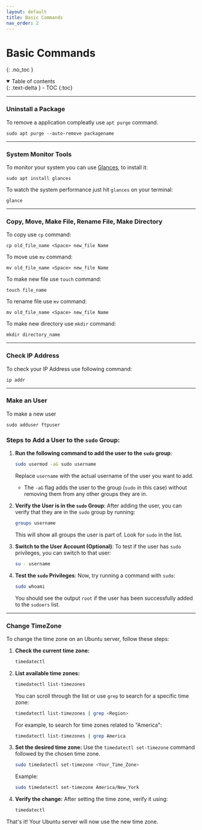 ```yaml
---
layout: default
title: Basic Commands
nav_order: 2
---
```

# Basic Commands

{: .no_toc }

<details open markdown="block">
  <summary>
    Table of contents
  </summary>
  {: .text-delta }
- TOC
{:toc}
</details>

---

### Uninstall a Package

To remove a application compleatly use `apt purge` command.

```console
sudo apt purge --auto-remove packagename
```
---

### System Monitor Tools

To monitor your system you can use [Glances](https://nicolargo.github.io/glances/), to install it:

```console
sudo apt install glances
```

To watch the system performance just hit `glances` on your terminal:

```console
glance
```

---

### Copy, Move, Make File, Rename File, Make Directory

To copy use `cp` command:

```console
cp old_file_name <Space> new_file Name
```

To move use `mv` command:

```console
mv old_file_name <Space> new_file Name
```

To make new file use `touch` command:

```console
touch file_name
```

To rename file use `mv` command:

```console
mv old_file_name <Space> new_file Name
```

To make new directory use `mkdir` command:

```console
mkdir directory_name
```

---

### Check IP Address

To check your IP Address use following command:

```console
ip addr
```

---

### Make an User
To make a new user
```console
sudo adduser ftpuser
```
### Steps to Add a User to the `sudo` Group:

1. **Run the following command to add the user to the `sudo` group**:

   ```bash
   sudo usermod -aG sudo username
   ```

   Replace `username` with the actual username of the user you want to add.

   - The `-aG` flag adds the user to the group (`sudo` in this case) without removing them from any other groups they are in.

2. **Verify the User is in the `sudo` Group**:
   After adding the user, you can verify that they are in the `sudo` group by running:

   ```bash
   groups username
   ```

   This will show all groups the user is part of. Look for `sudo` in the list.

3. **Switch to the User Account (Optional)**:
   To test if the user has `sudo` privileges, you can switch to that user:

   ```bash
   su - username
   ```

4. **Test the `sudo` Privileges**:
   Now, try running a command with `sudo`:

   ```bash
   sudo whoami
   ```

   You should see the output `root` if the user has been successfully added to the `sudoers` list.

---
### Change TimeZone
To change the time zone on an Ubuntu server, follow these steps:

1. **Check the current time zone:**
   ```bash
   timedatectl
   ```

2. **List available time zones:**
   ```bash
   timedatectl list-timezones
   ```

   You can scroll through the list or use `grep` to search for a specific time zone:
   ```bash
   timedatectl list-timezones | grep <Region>
   ```

   For example, to search for time zones related to "America":
   ```bash
   timedatectl list-timezones | grep America
   ```

3. **Set the desired time zone:**
   Use the `timedatectl set-timezone` command followed by the chosen time zone.
   ```bash
   sudo timedatectl set-timezone <Your_Time_Zone>
   ```

   Example:
   ```bash
   sudo timedatectl set-timezone America/New_York
   ```

4. **Verify the change:**
   After setting the time zone, verify it using:
   ```bash
   timedatectl
   ```

That's it! Your Ubuntu server will now use the new time zone.

